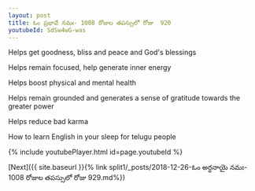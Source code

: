 ```yaml
---
layout: post
title: ఓం ప్రభావే నమః- 1008 రోజుల తపస్సులో రోజు  920
youtubeId: SdSw4wG-was
---
```

 
 
Helps get goodness, bliss and peace and God's blessings
 
Helps remain focused, help generate inner energy 
 
Helps boost physical and mental health 
 
Helps remain grounded and generates a sense of gratitude towards the greater power 
 
Helps reduce bad karma
 
How to learn English in your sleep for telugu people
 
 
 
 


{% include youtubePlayer.html id=page.youtubeId %}
 
[Next]({{ site.baseurl }}{% link split1/_posts/2018-12-26-ఓం అర్ధనాయై నమః- 1008 రోజుల తపస్సులో రోజు  929.md%})
 
